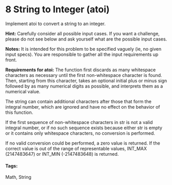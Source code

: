 # 8 String to Integer (atoi)

Implement atoi to convert a string to an integer.

**Hint:** Carefully consider all possible input cases. If you want a challenge, please do not see below and ask yourself what are the possible input cases.

**Notes:** It is intended for this problem to be specified vaguely (ie, no given input specs). You are responsible to gather all the input requirements up front.

**Requirements for atoi:**
The function first discards as many whitespace characters as necessary until the first non-whitespace character is found. Then, starting from this character, takes an optional initial plus or minus sign followed by as many numerical digits as possible, and interprets them as a numerical value.

The string can contain additional characters after those that form the integral number, which are ignored and have no effect on the behavior of this function.

If the first sequence of non-whitespace characters in str is not a valid integral number, or if no such sequence exists because either str is empty or it contains only whitespace characters, no conversion is performed.

If no valid conversion could be performed, a zero value is returned. If the correct value is out of the range of representable values, INT_MAX (2147483647) or INT_MIN (-2147483648) is returned.

#### Tags:
Math, String